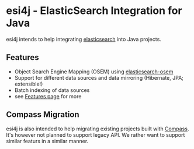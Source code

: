 # esi4j - ElasticSearch Integration for Java

esi4j intends to help integrating [elasticsearch](http://www.elasticsearch.org/) into Java projects.

## Features

* Object Search Engine Mapping (OSEM) using [elasticsearch-osem](https://github.com/aloiscochard/elasticsearch-osem)
* Support for different data sources and data mirroring (Hibernate, JPA; extensible!)
* Batch indexing of data sources
* see [Features page](https://github.com/molindo/esi4j/wiki/Features) for more

## Compass Migration

esi4j is also intended to help migrating existing projects built with [Compass](http://compass-project.org/). It's however not planned to support legacy API. We rather want to support similar featurs in a similar manner.